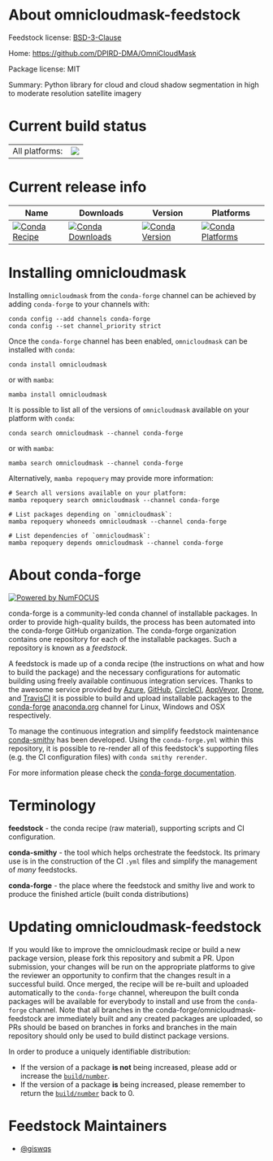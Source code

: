 About omnicloudmask-feedstock
=============================

Feedstock license: [BSD-3-Clause](https://github.com/conda-forge/omnicloudmask-feedstock/blob/main/LICENSE.txt)

Home: https://github.com/DPIRD-DMA/OmniCloudMask

Package license: MIT

Summary: Python library for cloud and cloud shadow segmentation in high to moderate resolution satellite imagery

Current build status
====================


<table><tr><td>All platforms:</td>
    <td>
      <a href="https://dev.azure.com/conda-forge/feedstock-builds/_build/latest?definitionId=26396&branchName=main">
        <img src="https://dev.azure.com/conda-forge/feedstock-builds/_apis/build/status/omnicloudmask-feedstock?branchName=main">
      </a>
    </td>
  </tr>
</table>

Current release info
====================

| Name | Downloads | Version | Platforms |
| --- | --- | --- | --- |
| [![Conda Recipe](https://img.shields.io/badge/recipe-omnicloudmask-green.svg)](https://anaconda.org/conda-forge/omnicloudmask) | [![Conda Downloads](https://img.shields.io/conda/dn/conda-forge/omnicloudmask.svg)](https://anaconda.org/conda-forge/omnicloudmask) | [![Conda Version](https://img.shields.io/conda/vn/conda-forge/omnicloudmask.svg)](https://anaconda.org/conda-forge/omnicloudmask) | [![Conda Platforms](https://img.shields.io/conda/pn/conda-forge/omnicloudmask.svg)](https://anaconda.org/conda-forge/omnicloudmask) |

Installing omnicloudmask
========================

Installing `omnicloudmask` from the `conda-forge` channel can be achieved by adding `conda-forge` to your channels with:

```
conda config --add channels conda-forge
conda config --set channel_priority strict
```

Once the `conda-forge` channel has been enabled, `omnicloudmask` can be installed with `conda`:

```
conda install omnicloudmask
```

or with `mamba`:

```
mamba install omnicloudmask
```

It is possible to list all of the versions of `omnicloudmask` available on your platform with `conda`:

```
conda search omnicloudmask --channel conda-forge
```

or with `mamba`:

```
mamba search omnicloudmask --channel conda-forge
```

Alternatively, `mamba repoquery` may provide more information:

```
# Search all versions available on your platform:
mamba repoquery search omnicloudmask --channel conda-forge

# List packages depending on `omnicloudmask`:
mamba repoquery whoneeds omnicloudmask --channel conda-forge

# List dependencies of `omnicloudmask`:
mamba repoquery depends omnicloudmask --channel conda-forge
```


About conda-forge
=================

[![Powered by
NumFOCUS](https://img.shields.io/badge/powered%20by-NumFOCUS-orange.svg?style=flat&colorA=E1523D&colorB=007D8A)](https://numfocus.org)

conda-forge is a community-led conda channel of installable packages.
In order to provide high-quality builds, the process has been automated into the
conda-forge GitHub organization. The conda-forge organization contains one repository
for each of the installable packages. Such a repository is known as a *feedstock*.

A feedstock is made up of a conda recipe (the instructions on what and how to build
the package) and the necessary configurations for automatic building using freely
available continuous integration services. Thanks to the awesome service provided by
[Azure](https://azure.microsoft.com/en-us/services/devops/), [GitHub](https://github.com/),
[CircleCI](https://circleci.com/), [AppVeyor](https://www.appveyor.com/),
[Drone](https://cloud.drone.io/welcome), and [TravisCI](https://travis-ci.com/)
it is possible to build and upload installable packages to the
[conda-forge](https://anaconda.org/conda-forge) [anaconda.org](https://anaconda.org/)
channel for Linux, Windows and OSX respectively.

To manage the continuous integration and simplify feedstock maintenance
[conda-smithy](https://github.com/conda-forge/conda-smithy) has been developed.
Using the ``conda-forge.yml`` within this repository, it is possible to re-render all of
this feedstock's supporting files (e.g. the CI configuration files) with ``conda smithy rerender``.

For more information please check the [conda-forge documentation](https://conda-forge.org/docs/).

Terminology
===========

**feedstock** - the conda recipe (raw material), supporting scripts and CI configuration.

**conda-smithy** - the tool which helps orchestrate the feedstock.
                   Its primary use is in the construction of the CI ``.yml`` files
                   and simplify the management of *many* feedstocks.

**conda-forge** - the place where the feedstock and smithy live and work to
                  produce the finished article (built conda distributions)


Updating omnicloudmask-feedstock
================================

If you would like to improve the omnicloudmask recipe or build a new
package version, please fork this repository and submit a PR. Upon submission,
your changes will be run on the appropriate platforms to give the reviewer an
opportunity to confirm that the changes result in a successful build. Once
merged, the recipe will be re-built and uploaded automatically to the
`conda-forge` channel, whereupon the built conda packages will be available for
everybody to install and use from the `conda-forge` channel.
Note that all branches in the conda-forge/omnicloudmask-feedstock are
immediately built and any created packages are uploaded, so PRs should be based
on branches in forks and branches in the main repository should only be used to
build distinct package versions.

In order to produce a uniquely identifiable distribution:
 * If the version of a package **is not** being increased, please add or increase
   the [``build/number``](https://docs.conda.io/projects/conda-build/en/latest/resources/define-metadata.html#build-number-and-string).
 * If the version of a package **is** being increased, please remember to return
   the [``build/number``](https://docs.conda.io/projects/conda-build/en/latest/resources/define-metadata.html#build-number-and-string)
   back to 0.

Feedstock Maintainers
=====================

* [@giswqs](https://github.com/giswqs/)

